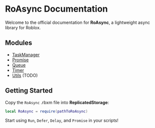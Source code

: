 # RoAsync Documentation
Welcome to the official documentation for **RoAsync**, a lightweight async library for Roblox.

## Modules
- [TaskManager](TaskManager.md)
- [Promise](Promise.md)
- [Queue](Queue.md)
- [Timer](Timer.md)
- [Utils](Utils.md) (TODO)

## Getting Started
Copy the `RoAsync` .rbxm file into **ReplicatedStorage**:

```lua
local RoAsync = require(pathToRoAsync)
```
Start using `Run`, `Defer`, `Delay`, and `Promise` in your scripts!
